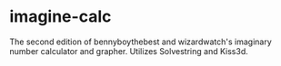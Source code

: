 # imagine-calc
The second edition of bennyboythebest and wizardwatch's imaginary number calculator and grapher. Utilizes Solvestring and Kiss3d.
